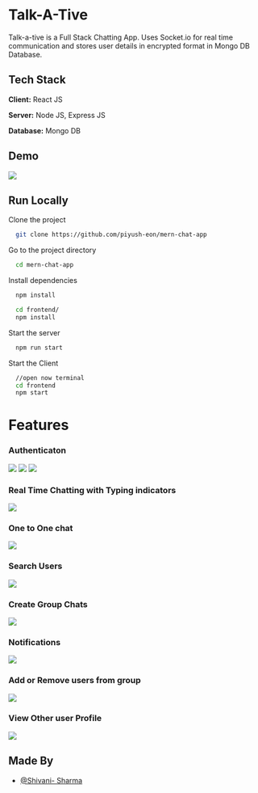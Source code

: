# Talk-A-Tive

Talk-a-tive is a Full Stack Chatting App.
Uses Socket.io for real time communication and stores user details in encrypted format in Mongo DB Database.
## Tech Stack

**Client:** React JS

**Server:** Node JS, Express JS

**Database:** Mongo DB
  
## Demo

![](https://github.com/shivani-sha/mern-chat-app/blob/main/screenshots/Notif.png)

## Run Locally

Clone the project

```bash
  git clone https://github.com/piyush-eon/mern-chat-app
```

Go to the project directory

```bash
  cd mern-chat-app
```

Install dependencies

```bash
  npm install
```

```bash
  cd frontend/
  npm install
```

Start the server

```bash
  npm run start
```
Start the Client

```bash
  //open now terminal
  cd frontend
  npm start
```

  
# Features

### Authenticaton
![](https://github.com/shivani-sha/mern-chat-app/blob/main/screenshots/Login.png)
![](https://github.com/shivani-sha/mern-chat-app/blob/main/screenshots/Signup.png)
![](https://github.com/shivani-sha/mern-chat-app/blob/main/screenshots/UserLogin.png)
### Real Time Chatting with Typing indicators
![](https://github.com/shivani-sha/mern-chat-app/blob/main/screenshots/real-time.png)
### One to One chat
![](https://github.com/shivani-sha/mern-chat-app/blob/main/screenshots/MainScreen.png)
### Search Users
![](https://github.com/shivani-sha/mern-chat-app/blob/main/screenshots/search.png)
### Create Group Chats
![](https://github.com/shivani-sha/mern-chat-app/blob/main/screenshots/NewGrp.png)
### Notifications 
![](https://github.com/shivani-sha/mern-chat-app/blob/main/screenshots/Notif.png)
### Add or Remove users from group
![](https://github.com/shivani-sha/mern-chat-app/blob/main/screenshots/GrpAdd.png)
### View Other user Profile
![](https://github.com/shivani-sha/mern-chat-app/blob/main/screenshots/profile.png)
## Made By

- [@Shivani- Sharma](https://github.com/shivani-sha)

  
